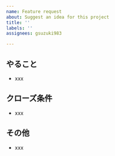 ```yaml
---
name: Feature request
about: Suggest an idea for this project
title: ''
labels: ''
assignees: gsuzuki983

---
```


## やること
- xxx

## クローズ条件
- xxx

## その他
- xxx

